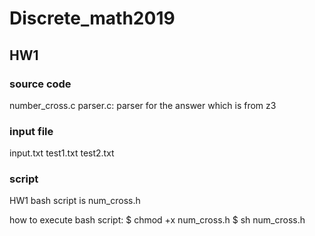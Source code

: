 # Discrete_math2019
## HW1

### source code 
  number_cross.c
  parser.c: parser for the answer which is from z3
  
### input file
  input.txt
  test1.txt
  test2.txt

### script
  HW1 bash script is num_cross.h
  
  how to execute bash script:
    $ chmod +x num_cross.h
    $ sh num_cross.h

